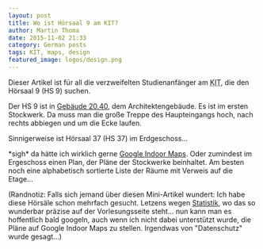 ```yaml
---
layout: post
title: Wo ist Hörsaal 9 am KIT?
author: Martin Thoma
date: 2015-11-02 21:33
category: German posts
tags: KIT, maps, design
featured_image: logos/design.png
---
```


Dieser Artikel ist für all die verzweifelten Studienanfänger am <abbr
title="Karlsruher Institut für Technologie">KIT</abbr>, die den Hörsaal&nbsp;9
(HS&nbsp;9) suchen.

Der HS&nbsp;9 ist in [Gebäude 20.40](https://www.kithub.de/map/2264), dem
Architektengebäude. Es ist im ersten Stockwerk. Da muss man die große Treppe
des Haupteingangs hoch, nach rechts abbiegen und um die Ecke laufen.

Sinnigerweise ist Hörsaal&nbsp;37 (HS&nbsp;37) im Erdgeschoss...

&ast;sigh&ast; da hätte ich wirklich gerne [Google Indoor Maps](https://www.google.com/maps/about/partners/indoormaps/). Oder zumindest im Ergeschoss einen Plan, der Pläne der Stockwerke
beinhaltet. Am besten noch eine alphabetisch sortierte Liste der Räume mit
Verweis auf die Etage...

(Randnotiz: Falls sich jemand über diesen Mini-Artikel wundert: Ich habe diese
Hörsäle schon mehrfach gesucht. Letzens wegen [Statistik](http://www.math.kit.edu/stoch/edu/statistik2015w/), wo das so wunderbar präzise auf der Vorlesungsseite steht... nun kann man
es hoffentlich bald googeln, auch wenn ich nicht dabei unterstützt wurde,
die Pläne auf Google Indoor Maps zu stellen. Irgendwas von "Datenschutz" wurde
gesagt...)